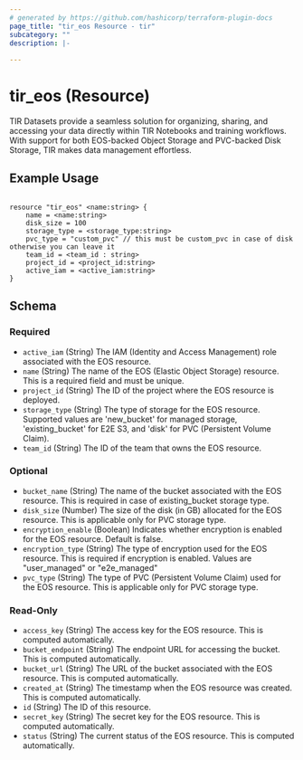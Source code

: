 ```yaml
---
# generated by https://github.com/hashicorp/terraform-plugin-docs
page_title: "tir_eos Resource - tir"
subcategory: ""
description: |-
  
---
```


# tir_eos (Resource)

TIR Datasets provide a seamless solution for organizing, sharing, and accessing your data directly within TIR Notebooks and training workflows. With support for both EOS-backed Object Storage and PVC-backed Disk Storage, TIR makes data management effortless.


## Example Usage

```hcl

resource "tir_eos" <name:string> {
    name = <name:string>
    disk_size = 100
    storage_type = <storage_type:string>
    pvc_type = "custom_pvc" // this must be custom_pvc in case of disk otherwise you can leave it
    team_id = <team_id : string>
    project_id = <project_id:string>
    active_iam = <active_iam:string>
}

```


<!-- schema generated by tfplugindocs -->
## Schema

### Required

- `active_iam` (String) The IAM (Identity and Access Management) role associated with the EOS resource.
- `name` (String) The name of the EOS (Elastic Object Storage) resource. This is a required field and must be unique.
- `project_id` (String) The ID of the project where the EOS resource is deployed.
- `storage_type` (String) The type of storage for the EOS resource. Supported values are 'new_bucket' for managed storage, 'existing_bucket' for E2E S3, and 'disk' for PVC (Persistent Volume Claim).
- `team_id` (String) The ID of the team that owns the EOS resource.

### Optional

- `bucket_name` (String) The name of the bucket associated with the EOS resource. This is required in case of existing_bucket storage type.
- `disk_size` (Number) The size of the disk (in GB) allocated for the EOS resource. This is applicable only for PVC storage type.
- `encryption_enable` (Boolean) Indicates whether encryption is enabled for the EOS resource. Default is false.
- `encryption_type` (String) The type of encryption used for the EOS resource. This is required if encryption is enabled. Values are "user_managed" or "e2e_managed"
- `pvc_type` (String) The type of PVC (Persistent Volume Claim) used for the EOS resource. This is applicable only for PVC storage type.

### Read-Only

- `access_key` (String) The access key for the EOS resource. This is computed automatically.
- `bucket_endpoint` (String) The endpoint URL for accessing the bucket. This is computed automatically.
- `bucket_url` (String) The URL of the bucket associated with the EOS resource. This is computed automatically.
- `created_at` (String) The timestamp when the EOS resource was created. This is computed automatically.
- `id` (String) The ID of this resource.
- `secret_key` (String) The secret key for the EOS resource. This is computed automatically.
- `status` (String) The current status of the EOS resource. This is computed automatically.
